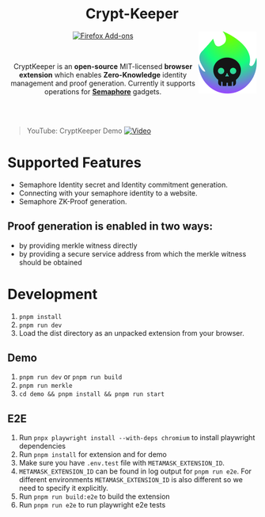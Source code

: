 <h1 align="center">Crypt-Keeper</h1> <img src="./src/static/icons/logo.png" align="right" alt="CryptKeeper logo">

<p align="center">
<a rel="noreferrer noopener" href="https://addons.mozilla.org/firefox/addon/cryptkeeper/"><img alt="Firefox Add-ons" src="https://img.shields.io/badge/Firefox-141e24.svg?&style=for-the-badge&logo=firefox-browser"></a>  
</p>

<br/>
<p align="center">CryptKeeper is an <strong>open-source</strong> MIT-licensed <strong>browser extension</strong> which enables <strong>Zero-Knowledge</strong> identity management and proof generation.
Currently it supports operations for <strong><a href="https://semaphore.appliedzkp.org/">Semaphore</a></strong> gadgets.</p>
<br/>
<br/>

> YouTube: CryptKeeper Demo
[![Video](https://img.youtube.com/vi/8nrggpxbJu8/maxresdefault.jpg)](https://youtu.be/8nrggpxbJu8)

# Supported Features

- Semaphore Identity secret and Identity commitment generation. 
- Connecting with your semaphore identity to a website. 
- Semaphore ZK-Proof generation. 

## Proof generation is enabled in two ways:

- by providing merkle witness directly
- by providing a secure service address from which the merkle witness should be obtained

# Development

1. `pnpm install`
2. `pnpm run dev`
3. Load the dist directory as an unpacked extension from your browser.

## Demo

1. `pnpm run dev` or `pnpm run build`
2. `pnpm run merkle`
3. `cd demo && pnpm install && pnpm run start`

## E2E

1. Run `pnpx playwright install --with-deps chromium` to install playwright dependencies
2. Run `pnpm install` for extension and for demo
3. Make sure you have `.env.test` file with `METAMASK_EXTENSION_ID`.
4. `METAMASK_EXTENSION_ID` can be found in log output for `pnpm run e2e`. For different environments `METAMASK_EXTENSION_ID` is also different so we need to specify it explicitly.
5. Run `pnpm run build:e2e` to build the extension
6. Run `pnpm run e2e` to run playwright e2e tests
